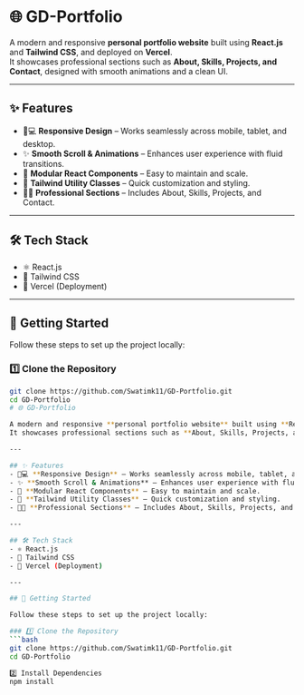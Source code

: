 # 🌐 GD-Portfolio

A modern and responsive **personal portfolio website** built using **React.js** and **Tailwind CSS**, and deployed on **Vercel**.  
It showcases professional sections such as **About, Skills, Projects, and Contact**, designed with smooth animations and a clean UI.

---

## ✨ Features
- 📱💻 **Responsive Design** – Works seamlessly across mobile, tablet, and desktop.  
- ✨ **Smooth Scroll & Animations** – Enhances user experience with fluid transitions.  
- 🧩 **Modular React Components** – Easy to maintain and scale.  
- 🎯 **Tailwind Utility Classes** – Quick customization and styling.  
- 👨‍💻 **Professional Sections** – Includes About, Skills, Projects, and Contact.  

---

## 🛠️ Tech Stack
- ⚛️ React.js  
- 🎨 Tailwind CSS  
- 💾 Vercel (Deployment)  

---

## 🚀 Getting Started

Follow these steps to set up the project locally:

### 1️⃣ Clone the Repository
```bash
git clone https://github.com/Swatimk11/GD-Portfolio.git
cd GD-Portfolio
# 🌐 GD-Portfolio

A modern and responsive **personal portfolio website** built using **React.js** and **Tailwind CSS**, and deployed on **Vercel**.  
It showcases professional sections such as **About, Skills, Projects, and Contact**, designed with smooth animations and a clean UI.

---

## ✨ Features
- 📱💻 **Responsive Design** – Works seamlessly across mobile, tablet, and desktop.  
- ✨ **Smooth Scroll & Animations** – Enhances user experience with fluid transitions.  
- 🧩 **Modular React Components** – Easy to maintain and scale.  
- 🎯 **Tailwind Utility Classes** – Quick customization and styling.  
- 👨‍💻 **Professional Sections** – Includes About, Skills, Projects, and Contact.  

---

## 🛠️ Tech Stack
- ⚛️ React.js  
- 🎨 Tailwind CSS  
- 💾 Vercel (Deployment)  

---

## 🚀 Getting Started

Follow these steps to set up the project locally:

### 1️⃣ Clone the Repository
```bash
git clone https://github.com/Swatimk11/GD-Portfolio.git
cd GD-Portfolio

2️⃣ Install Dependencies
npm install

